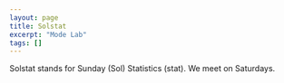 ```yaml
---
layout: page
title: Solstat
excerpt: "Mode Lab"
tags: []
---
```


Solstat stands for Sunday (Sol) Statistics (stat).
We meet on Saturdays.
